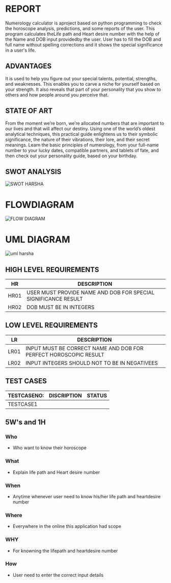 # REPORT

Numerology calculator is aproject based on python programming to check the horoscope analysis,
predictions, and some reports of the user. This program calculates theLife path and Heart desire number with the
help of the Name and DOB input providedby the user. User has to fill the DOB and full name without spelling corrections
and it shows the special significance in a user's life.

## ADVANTAGES
It is used to help you figure out your special talents, potential, strengths, and weaknesses. This enables you to carve a niche for 
yourself based on your strength. It also reveals that part of your personality that you show to others and how people around you perceive that.

## STATE OF ART
From the moment we’re born, we’re allocated numbers that are important to our lives and that will affect our destiny. Using one of the world’s oldest analytical techniques, this practical guide enlightens us to their symbolic significance, the nature of their vibrations, their lore, and their secret meanings. Learn the basic principles of numerology, from your full-name number to your lucky dates, compatible partners, and tablets of fate, and then check out your personality guide, based on your birthday.

## SWOT ANALYSIS
![SWOT HARSHA](https://user-images.githubusercontent.com/98849090/160998633-60d9368c-ea66-4334-b7fe-71eedb99771e.png)

# FLOWDIAGRAM
![FLOW DIAGRAM](https://user-images.githubusercontent.com/98849090/161008703-32d2fb47-f189-42b9-91d1-adbc45c53ea6.jpg)

# UML DIAGRAM
![uml harsha](https://user-images.githubusercontent.com/98849090/161098981-ab7f8e6a-f6bf-4f73-a76b-155a8a550e3d.png)


## HIGH LEVEL REQUIREMENTS
| HR | DESCRIPTION |
| --- | --- |
| HR01 | USER MUST PROVIDE NAME AND DOB FOR SPECIAL SIGNIFICANCE RESULT | 
| HR02 | DOB MUST BE IN INTEGERS |


## LOW LEVEL REQUIREMENTS
| LR | DESCRIPTION |
| --- | --- |
| LR01 | INPUT MUST BE CORRECT NAME AND DOB FOR PERFECT HOROSCOPIC RESULT |
| LR02 | INPUT INTEGERS SHOULD NOT TO BE IN NEGATIVEES |


## TEST CASES
| TESTCASENO: | DISCRIPTION | STATUS |
| --- | --- | --- |
| TESTCASE1 | 

## 5W's and 1H
### Who
* Who want to know their horoscope
### What
* Explain life path and Heart desire number
### When
* Anytime whenever user need to know his/her life path and heartdesire number
### Where
* Everywhere in the online this application had scope
### WHY
* For knowning the lifepath and heartdesire number
### How
* User need to enter the correct input details
